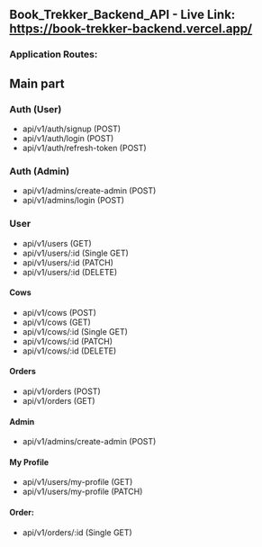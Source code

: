 ## Book_Trekker_Backend_API - Live Link: https://book-trekker-backend.vercel.app/

### Application Routes:

## Main part

### Auth (User)

- api/v1/auth/signup (POST)
- api/v1/auth/login (POST)
- api/v1/auth/refresh-token (POST)

### Auth (Admin)

- api/v1/admins/create-admin (POST)
- api/v1/admins/login (POST)

### User

- api/v1/users (GET)
- api/v1/users/:id (Single GET)
- api/v1/users/:id (PATCH)
- api/v1/users/:id (DELETE)

#### Cows

- api/v1/cows (POST)
- api/v1/cows (GET)
- api/v1/cows/:id (Single GET)
- api/v1/cows/:id (PATCH)
- api/v1/cows/:id (DELETE)

#### Orders

- api/v1/orders (POST)
- api/v1/orders (GET)


#### Admin

- api/v1/admins/create-admin (POST)

#### My Profile

- api/v1/users/my-profile (GET)
- api/v1/users/my-profile (PATCH)

#### Order:

- api/v1/orders/:id (Single GET)
